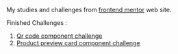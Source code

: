 My studies and challenges from <a href="https://www.frontendmentor.io/home">frontend mentor</a> web site.

Finished Challenges :

1. <a href="https://github.com/habip79/challenges/blob/main/qr-code-component/">Qr code component challenge</a>
2. <a href="https://github.com/habip79/challenges/blob/main/product%20preview%20card%20component/">Product preview card component challenge</a>
